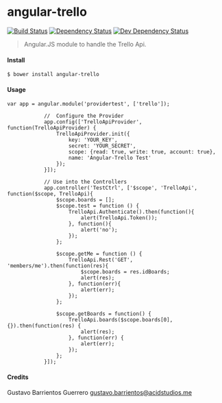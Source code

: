 angular-trello
==================

[![Build Status](https://travis-ci.org/acidstudios/angular-trello.png)](https://travis-ci.org/acidstudios/angular-trello) 
[![Dependency Status](https://david-dm.org/acidstudios/angular-trello.png)](https://david-dm.org/acidstudios/angular-trello) 
[![Dev Dependency Status](https://david-dm.org/acidstudios/angular-trello/dev-status.png)](https://david-dm.org/acidstudios/angular-trello#info=devDependencies&view=table) 

> Angular.JS module to handle the Trello Api.

#### Install
```
$ bower install angular-trello
```

#### Usage
```
var app = angular.module('providertest', ['trello']);

			//  Configure the Provider
        	app.config(['TrelloApiProvider', function(TrelloApiProvider) {
        		TrelloApiProvider.init({
        			key: 'YOUR_KEY',
        			secret: 'YOUR_SECRET',
        			scope: {read: true, write: true, account: true},
        			name: 'Angular-Trello Test'
        		});
        	}]);

        	// Use into the Controllers
        	app.controller('TestCtrl', ['$scope', 'TrelloApi', function($scope, TrelloApi){
        		$scope.boards = [];
        		$scope.test = function () {
        			TrelloApi.Authenticate().then(function(){
        				alert(TrelloApi.Token());
        			}, function(){
        				alert('no');
        			});
        		};

        		$scope.getMe = function () {
        			TrelloApi.Rest('GET', 'members/me').then(function(res){
        				$scope.boards = res.idBoards;
        				alert(res);
        			}, function(err){
        				alert(err);
        			});
        		};

        		$scope.getBoards = function() {
        			TrelloApi.boards($scope.boards[0], {}).then(function(res) {
        				alert(res);
        			}, function(err) {
        				alert(err);
        			});
        		};
        	}]);
```

#### Credits
Gustavo Barrientos Guerrero <gustavo.barrientos@acidstudios.me>
